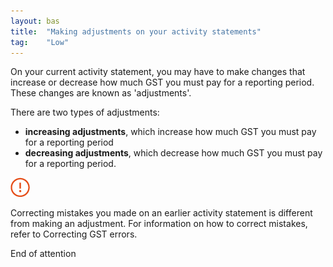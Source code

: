 ```yaml
---
layout: bas
title:  "Making adjustments on your activity statements"
tag:    "Low"
---
```



<p>On your current activity statement, you may have to make changes that increase or decrease how much GST you must pay for a reporting period. These changes are known as 'adjustments'.</p>
<p>There are two types of adjustments:</p>
<ul>
<li><strong>increasing adjustments</strong>, which increase how much GST you must pay for a reporting period</li>
<li><strong>decreasing adjustments</strong>, which decrease how much GST you must pay for a reporting period.</li>
</ul>
<div class="attention"><img src="images/attention.png" alt="Attention" class="icon"><p>Correcting mistakes you made on an earlier activity statement is different from making an adjustment. For information on how to correct mistakes, refer to Correcting GST errors.</p>
<span class="visuallyHidden">End of attention</span></div>
